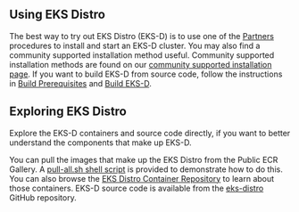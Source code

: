 ## Using EKS Distro 

The best way to try out EKS Distro (EKS-D) is to use one of the
[Partners](../users/install/partners.md) procedures to install and start an EKS-D cluster.
You may also find a community supported installation method useful. Community
supported installation methods are found on our
[community supported installation page](../users/install/index.md).
If you want to build EKS-D from source code, follow the instructions
in [Build Prerequisites](build-prerequisites.md) and [Build EKS-D](build.md).

## Exploring EKS Distro

Explore the EKS-D containers and source code directly, if you want to better
understand the components that make up EKS-D.

You can pull the images that make up the EKS Distro from the Public ECR Gallery.
A [pull-all.sh shell
script](https://github.com/aws/eks-distro/blob/main/development/pull-all.sh) is
provided to demonstrate how to do this. You can also browse the 
[EKS Distro Container Repository](https://gallery.ecr.aws/eks-distro) to learn
about those containers. EKS-D source code is available from the
[eks-distro](https://github.com/aws/eks-distro) GitHub repository.
